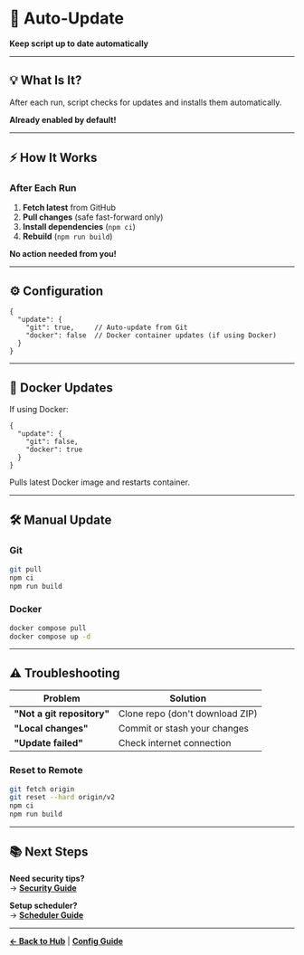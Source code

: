 # 🔄 Auto-Update

**Keep script up to date automatically**

---

## 💡 What Is It?

After each run, script checks for updates and installs them automatically.

**Already enabled by default!**

---

## ⚡ How It Works

### After Each Run

1. **Fetch latest** from GitHub
2. **Pull changes** (safe fast-forward only)
3. **Install dependencies** (`npm ci`)
4. **Rebuild** (`npm run build`)

**No action needed from you!**

---

## ⚙️ Configuration

```jsonc
{
  "update": {
    "git": true,     // Auto-update from Git
    "docker": false  // Docker container updates (if using Docker)
  }
}
```

---

## 🐳 Docker Updates

If using Docker:

```jsonc
{
  "update": {
    "git": false,
    "docker": true
  }
}
```

Pulls latest Docker image and restarts container.

---

## 🛠️ Manual Update

### Git
```bash
git pull
npm ci
npm run build
```

### Docker
```bash
docker compose pull
docker compose up -d
```

---

## ⚠️ Troubleshooting

| Problem | Solution |
|---------|----------|
| **"Not a git repository"** | Clone repo (don't download ZIP) |
| **"Local changes"** | Commit or stash your changes |
| **"Update failed"** | Check internet connection |

### Reset to Remote

```bash
git fetch origin
git reset --hard origin/v2
npm ci
npm run build
```

---

## 📚 Next Steps

**Need security tips?**  
→ **[Security Guide](./security.md)**

**Setup scheduler?**  
→ **[Scheduler Guide](./schedule.md)**

---

**[← Back to Hub](./index.md)** | **[Config Guide](./config.md)**
